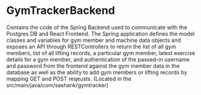 # GymTrackerBackend

Contains the code of the Spring Backend used to communicate with the Postgres DB and React Frontend. The Spring application defines the model classes and variables for 
gym member and machine data objects and exposes an API through RESTControllers to return the list of all gym members, list of all lifting records, a particular gym member, latest exercise details for a gym member,
and authentication of the passed-in username and password from the frontend against the gym member data in the database as well as the ability to add gym members or lifting records by 
mapping GET and POST reqeusts. (Located in the src/main/java/com/sashank/gymtracker)
